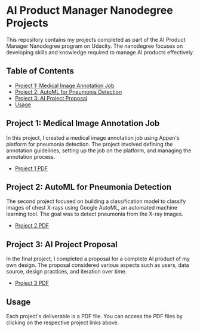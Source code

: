 # AI Product Manager Nanodegree Projects

This repository contains my projects completed as part of the AI Product Manager Nanodegree program on Udacity. The nanodegree focuses on developing skills and knowledge required to manage AI products effectively.

## Table of Contents

- [Project 1: Medical Image Annotation Job](#project-1-medical-image-annotation-job)
- [Project 2: AutoML for Pneumonia Detection](#project-2-automl-for-pneumonia-detection)
- [Project 3: AI Project Proposal](#project-3-ai-project-proposal)
- [Usage](#usage)

## Project 1: Medical Image Annotation Job

In this project, I created a medical image annotation job using Appen's platform for pneumonia detection. The project involved defining the annotation guidelines, setting up the job on the platform, and managing the annotation process.

- [Project 1 PDF]([link-to-project-1-pdf]https://github.com/AbdulelahMaj/ai_product_manager_udacity/blob/main/project01_create_medical_image_annotation_job/project-proposal.pdf)

## Project 2: AutoML for Pneumonia Detection

The second project focused on building a classification model to classify images of chest X-rays using Google AutoML, an automated machine learning tool. The goal was to detect pneumonia from the X-ray images.

- [Project 2 PDF](link-to-project-2-pdf)

## Project 3: AI Project Proposal

In the final project, I completed a proposal for a complete AI product of my own design. The proposal considered various aspects such as users, data source, design practices, and iteration over time.

- [Project 3 PDF](link-to-project-3-pdf)

## Usage

Each project's deliverable is a PDF file. You can access the PDF files by clicking on the respective project links above.
